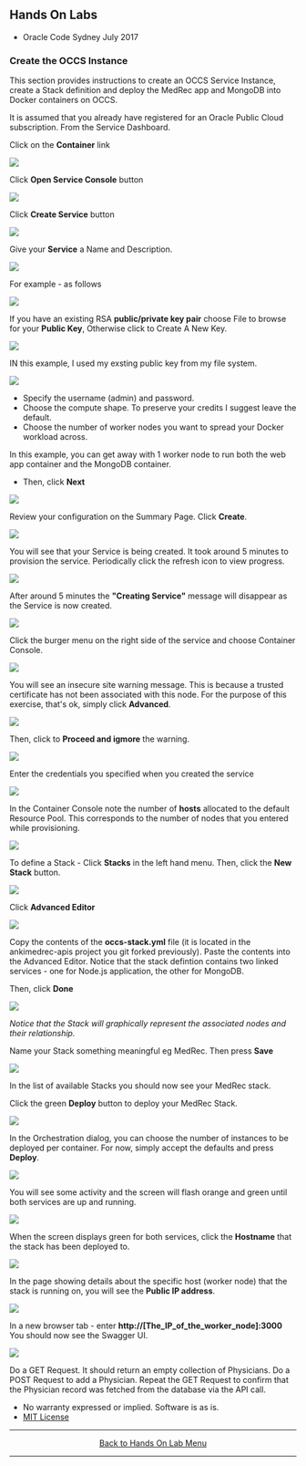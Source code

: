 ## Hands On Labs

- Oracle Code Sydney July 2017

### Create the OCCS Instance 
This section provides instructions to create an OCCS Service Instance, create a Stack definition and deploy the MedRec app and MongoDB into Docker containers on OCCS.

It is assumed that you already have registered for an Oracle Public Cloud subscription.
From the Service Dashboard.

Click on the **Container** link

<img src="./img/occs-1.PNG" />

Click **Open Service Console** button

<img src="./img/occs-2.PNG" />

Click **Create Service** button

<img src="./img/occs-3.PNG" />

Give your **Service** a Name and Description.

<img src="./img/occs-4.PNG" />

For example - as follows

<img src="./img/occs-5.PNG" />

If you have an existing RSA **public/private key pair** choose File to browse for your **Public Key**,
Otherwise click to Create A New Key.

<img src="./img/occs-6.PNG" />

IN this example, I used my exsting public key from my file system.

<img src="./img/occs-7.PNG" />

- Specify the username (admin) and password.
- Choose the compute shape. To preserve your credits I suggest leave the default.
- Choose the number of worker nodes you want to spread your Docker workload across.

In this example, you can get away with 1 worker node to run both the web app container and the MongoDB container.

- Then, click **Next**

<img src="./img/occs-8.PNG" />

Review your configuration on the Summary Page.
Click **Create**.

<img src="./img/occs-9.PNG" />

You will see that your Service is being created.
It took around 5 minutes to provision the service.
Periodically click the refresh icon to view progress.

<img src="./img/occs-10.PNG" />

After around 5 minutes the **"Creating Service"** message will disappear as the Service is now created.

<img src="./img/occs-11.PNG" />

Click the burger menu on the right side of the service and choose Container Console.

<img src="./img/occs-12.PNG" />

You will see an insecure site warning message. This is because a trusted certificate has not been associated with this node. For the purpose of this exercise, that's ok, simply click **Advanced**.

<img src="./img/occs-13.PNG" />

Then, click to **Proceed and igmore** the warning.

<img src="./img/occs-14.PNG" />

Enter the credentials you specified when you created the service

<img src="./img/occs-15.PNG" />

In the Container Console note the number of **hosts** allocated to the default Resource Pool. This corresponds to the number of nodes that you entered while provisioning.

<img src="./img/occs-16.PNG" />

To define a Stack - Click **Stacks** in the left hand menu. Then, click the **New Stack** button.

<img src="./img/occs-17.PNG" />

Click **Advanced Editor**

<img src="./img/occs-18.PNG" />

Copy the contents of the **occs-stack.yml** file (it is located in the ankimedrec-apis project you git forked previously).
Paste the contents into the Advanced Editor.
Notice that the stack defintion contains two linked services - one for Node.js application, the other for MongoDB.

Then, click **Done**

<img src="./img/occs-19.PNG" />

*Notice that the Stack will graphically represent the associated nodes and their relationship.*

Name your Stack something meaningful eg MedRec. Then press **Save**

<img src="./img/occs-20.PNG" />

In the list of available Stacks you should now see your MedRec stack.

Click the green **Deploy** button to deploy your MedRec Stack.

<img src="./img/occs-21.PNG" />

In the Orchestration dialog, you can choose the number of instances to be deployed per container. For now, simply accept the defaults and press **Deploy**.

<img src="./img/occs-22.PNG" />

You will see some activity and the screen will flash orange and green until both services are up and running.

<img src="./img/occs-23.PNG" />

When the screen displays green for both services, click the **Hostname** that the stack has been deployed to.

<img src="./img/occs-24.PNG" />

In the page showing details about the specific host (worker node) that the stack is running on, you will see the **Public IP address**.

<img src="./img/occs-25.PNG" />

In a new browser tab - enter **http://[The_IP_of_the_worker_node]:3000**
You should now see the Swagger UI.

<img src="./img/occs-26.PNG" />

Do a GET Request. It should return an empty collection of Physicians.
Do a POST Request to add a Physician.
Repeat the GET Request to confirm that the Physician record was fetched from the database via the API call.

* No warranty expressed or implied.  Software is as is.
* [MIT License](http://www.opensource.org/licenses/mit-license.html)

<hr />
<center>
<a href="../../handsonlabs" class="btn" >Back to Hands On Lab Menu</a>
<center />
<hr />

